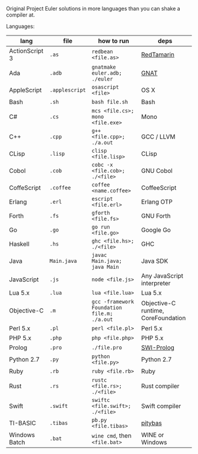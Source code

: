 Original Project Euler solutions in more languages than you can shake a compiler at.

Languages:

| lang           | file           | how to run                                  | deps                                                     |
|----------------|----------------|---------------------------------------------|----------------------------------------------------------|
| ActionScript 3 | `.as`          | `redbean <file.as>`                         | [RedTamarin](http://redtamarin.com/)                     |
| Ada            | `.adb`         | `gnatmake euler.adb; ./euler`               | [GNAT](http://libre.adacore.com/tools/gnat-gpl-edition/) |
| AppleScript    | `.applescript` | `osascript <file>`                          | OS X                                                     |
| Bash           | `.sh`          | `bash file.sh`                              | Bash                                                     |
| C#             | `.cs`          | `mcs <file.cs>; mono <file.exe>`            | Mono                                                     |
| C++            | `.cpp`         | `g++ <file.cpp>; ./a.out`                   | GCC / LLVM                                               |
| CLisp          | `.lisp`        | `clisp <file.lisp>`                         | CLisp                                                    |
| Cobol          | `.cob`         | `cobc -x <file.cob>; ./<file>`              | GNU Cobol                                                |
| CoffeScript    | `.coffee`      | `coffee <name.coffee>`                      | CoffeeScript                                             |
| Erlang         | `.erl`         | `escript <file.erl>`                        | Erlang OTP                                               |
| Forth          | `.fs`          | `gforth <file.fs>`                          | GNU Forth                                                |
| Go             | `.go`          | `go run <file.go>`                          | Google Go                                                |
| Haskell        | `.hs`          | `ghc <file.hs>; ./<file>`                   | GHC                                                      |
| Java           | `Main.java`    | `javac Main.java; java Main`                | Java SDK                                                 |
| JavaScript     | `.js`          | `node <file.js>`                            | Any JavaScript interpreter                               |
| Lua 5.x        | `.lua`         | `lua <file.lua>`                            | Lua 5.x                                                  |
| Objective-C    | `.m`           | `gcc -framework Foundation file.m; ./a.out` | Objective-C runtime, CoreFoundation                      |
| Perl 5.x       | `.pl`          | `perl <file.pl>`                            | Perl 5.x                                                 |
| PHP 5.x        | `.php`         | `php <file.php>`                            | PHP 5.x                                                  |
| Prolog         | `.pro`         | `./file.pro`                                | [SWI-Prolog](http://www.swi-prolog.org/)                 |
| Python 2.7     | `.py`          | `python <file.py>`                          | Python 2.7                                               |
| Ruby           | `.rb`          | `ruby <file.rb>`                            | Ruby                                                     |
| Rust           | `.rs`          | `rustc <file.rs>; ./<file>`                 | Rust compiler                                            |
| Swift          | `.swift`       | `swiftc <file.swift>; ./<file>`             | Swift compiler                                           |
| TI-BASIC       | `.tibas`       | `pb.py <file.tibas>`                        | [pitybas](https://github.com/lunixbochs/pitybas)         |
| Windows Batch  | `.bat`         | `wine cmd`, then `<file.bat>`               | WINE or Windows                                          |
